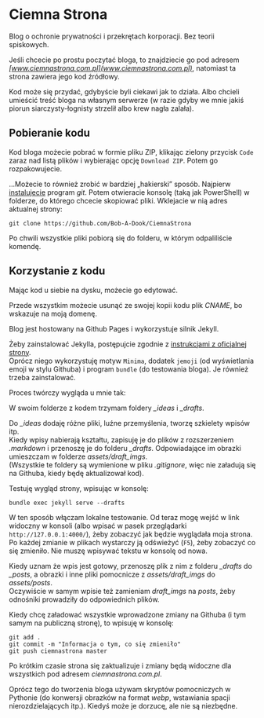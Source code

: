 # Ciemna Strona

Blog o ochronie prywatności i przekrętach korporacji. Bez teorii spiskowych.

Jeśli chcecie po prostu poczytać bloga, to znajdziecie go pod adresem *[www.ciemnastrona.com.pl](www.ciemnastrona.com.pl)*, natomiast ta strona zawiera jego kod źródłowy.

Kod może się przydać, gdybyście byli ciekawi jak to działa. Albo chcieli umieścić treść bloga na własnym serwerze (w razie gdyby we mnie jakiś piorun siarczysty-łognisty strzelił albo krew nagła zalała).

## Pobieranie kodu

Kod bloga możecie pobrać w formie pliku ZIP, klikając zielony przycisk `Code` zaraz nad listą plików i wybierając opcję `Download ZIP`. Potem go rozpakowujecie.

...Możecie to również zrobić w bardziej „hakierski” sposób. Najpierw [instalujecie](https://www.atlassian.com/git/tutorials/install-git#linux) program *git*. Potem otwieracie konsolę (taką jak PowerShell) w folderze, do którego chcecie skopiować pliki. Wklejacie w nią adres aktualnej strony:

```
git clone https://github.com/Bob-A-Dook/CiemnaStrona
```

Po chwili wszystkie pliki pobiorą się do folderu, w którym odpaliliście komendę.

## Korzystanie z kodu

Mając kod u siebie na dysku, możecie go edytować.

Przede wszystkim możecie usunąć ze swojej kopii kodu plik *CNAME*, bo wskazuje na moją domenę.

Blog jest hostowany na Github Pages i wykorzystuje silnik Jekyll.

Żeby zainstalować Jekylla, postępujcie zgodnie z [instrukcjami z oficjalnej strony](https://jekyllrb.com/docs/installation/).  
Oprócz niego wykorzystuję motyw `Minima`, dodatek `jemoji` (od wyświetlania emoji w stylu Githuba) i program `bundle` (do testowania bloga). Je również trzeba zainstalować.

Proces twórczy wygląda u mnie tak:

W swoim folderze z kodem trzymam foldery *_ideas* i *_drafts*.

Do *_ideas* dodaję różne pliki, luźne przemyślenia, tworzę szkielety wpisów itp.  
Kiedy wpisy nabierają kształtu, zapisuję je do plików z rozszerzeniem *.markdown* i przenoszę je do folderu *_drafts*.  Odpowiadające im obrazki umieszczam w folderze *assets/draft_imgs*.  
(Wszystkie te foldery są wymienione w pliku *.gitignore*, więc nie załadują się na Githuba, kiedy będę aktualizował kod).

Testuję wygląd strony, wpisując w konsolę:

```
bundle exec jekyll serve --drafts
```

W ten sposób włączam lokalne testowanie. Od teraz mogę wejść w link widoczny w konsoli (albo wpisać w pasek przeglądarki `http://127.0.0.1:4000/`), żeby zobaczyć jak będzie wyglądała moja strona.  
Po każdej zmianie w plikach wystarczy ją odświeżyć (`F5`), żeby zobaczyć co się zmieniło. Nie muszę wpisywać tekstu w konsolę od nowa.

Kiedy uznam że wpis jest gotowy, przenoszę plik z nim z folderu *_drafts* do *_posts*, a obrazki i inne pliki pomocnicze z *assets/draft_imgs* do *assets/posts*.  
Oczywiście w samym wpisie też zamieniam *draft_imgs* na *posts*, żeby odnośniki prowadziły do odpowiednich plików.

Kiedy chcę załadować wszystkie wprowadzone zmiany na Githuba (i tym samym na publiczną stronę), to wpisuję w konsolę:

```
git add .
git commit -m "Informacja o tym, co się zmieniło"
git push ciemnastrona master
```

Po krótkim czasie strona się zaktualizuje i zmiany będą widoczne dla wszystkich pod adresem *ciemnastrona.com.pl*.

Oprócz tego do tworzenia bloga używam skryptów pomocniczych w Pythonie (do konwersji obrazków na format *webp*, wstawiania spacji nierozdzielających itp.). Kiedyś może je dorzucę, ale nie są niezbędne.
